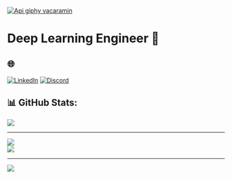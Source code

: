 [![Api giphy vacaramin](https://developers.giphy.com/branch/master/static/api-512d36c09662682717108a38bbb5c57d.gif)](https://vacaramin.me)

# Deep Learning Engineer 🤖 

## 🌐

[![LinkedIn](https://img.shields.io/badge/LinkedIn-%230077B5.svg?logo=linkedin&logoColor=white)](https://www.linkedin.com/in/sujin-s-r-582412174/) [![Discord](https://img.shields.io/badge/Discord-%230077B5.svg?logo=Discord&logoColor=white)](https://discord.com/channels/@me)

## 📊 GitHub Stats:
<a href="https://github.com/sujin-lifology">
    <img src="https://github-stats-alpha.vercel.app/api?username=sujin-lifology&cc=22272e&tc=37BCF6&ic=fff&bc=0000">
</a>

---

![](https://github-readme-streak-stats.herokuapp.com/?user=sujin-lifology&theme=dark&hide_border=false&count_private=true)<br/>
![](https://github-readme-stats.vercel.app/api/top-langs/?username=sujin-lifology&theme=dark&hide_border=false&include_all_commits=true&count_private=true&layout=compact)

---

[![](https://visitcount.itsvg.in/api?id=sujin-lifology&label=Profile%20Views&icon=5&pretty=false)](https://visitcount.itsvg.in)

<!-- Proudly created with GPRM ( https://gprm.itsvg.in ) -->

